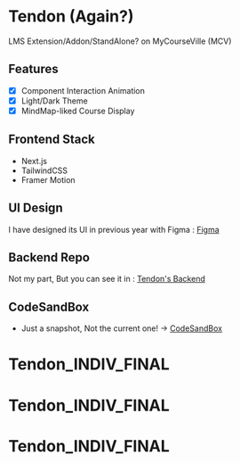 # Tendon (Again?)

LMS Extension/Addon/StandAlone? on MyCourseVille (MCV)

## Features

- [X] Component Interaction Animation 
- [X] Light/Dark Theme
- [X] MindMap-liked Course Display

## Frontend Stack

- Next.js
- TailwindCSS
- Framer Motion

## UI Design

I have designed its UI in previous year with Figma : [Figma](https://www.figma.com/file/vK6ayZG951BVAj2nzYaXqo/TENDON-PROJECT?node-id=0%3A1) 

## Backend Repo

Not my part, But you can see it in : [Tendon's Backend](https://github.com/TendonT52/tendonAgain)

## CodeSandBox 

- Just a snapshot, Not the current one! -> [CodeSandBox](https://codesandbox.io/s/suspicious-waterfall-nux5dp)
# Tendon_INDIV_FINAL
# Tendon_INDIV_FINAL
# Tendon_INDIV_FINAL
